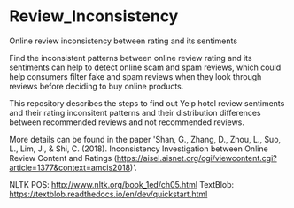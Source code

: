 # Review_Inconsistency
Online review inconsistency between rating and its sentiments

Find the inconsistent patterns between online review rating and its sentiments can help to detect online scam and spam reviews, which could help consumers filter fake and spam reviews when they look through reviews before deciding to buy online products. 


This repository describes the steps to find out Yelp hotel review sentiments and their rating inconsitent patterns and their distribution differences between recommended reviews and not recommended reviews.

More details can be found in the paper 'Shan, G., Zhang, D., Zhou, L., Suo, L., Lim, J., & Shi, C. (2018). Inconsistency Investigation between Online Review Content and Ratings (https://aisel.aisnet.org/cgi/viewcontent.cgi?article=1377&context=amcis2018)'.

NLTK POS: http://www.nltk.org/book_1ed/ch05.html
TextBlob: https://textblob.readthedocs.io/en/dev/quickstart.html
